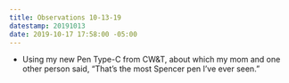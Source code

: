 ```yaml
---
title: Observations 10-13-19
datestamp: 20191013
date: 2019-10-17 17:58:00 -05:00
---
```


- Using my new Pen Type-C from CW&T, about which my mom and one other person said, “That’s the most Spencer pen I’ve ever seen.”
